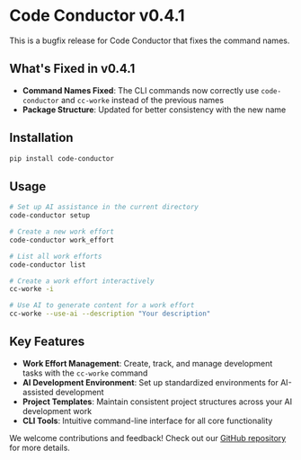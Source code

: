 # Code Conductor v0.4.1

This is a bugfix release for Code Conductor that fixes the command names.

## What's Fixed in v0.4.1

- **Command Names Fixed**: The CLI commands now correctly use `code-conductor` and `cc-worke` instead of the previous names
- **Package Structure**: Updated for better consistency with the new name

## Installation

```bash
pip install code-conductor
```

## Usage

```bash
# Set up AI assistance in the current directory
code-conductor setup

# Create a new work effort
code-conductor work_effort

# List all work efforts
code-conductor list

# Create a work effort interactively
cc-worke -i

# Use AI to generate content for a work effort
cc-worke --use-ai --description "Your description"
```

## Key Features

- **Work Effort Management**: Create, track, and manage development tasks with the `cc-worke` command
- **AI Development Environment**: Set up standardized environments for AI-assisted development
- **Project Templates**: Maintain consistent project structures across your AI development work
- **CLI Tools**: Intuitive command-line interface for all core functionality

We welcome contributions and feedback! Check out our [GitHub repository](https://github.com/ctavolazzi/code-conductor) for more details.